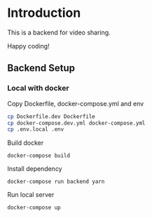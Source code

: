 # Introduction

This is a backend for video sharing.

Happy coding!

## Backend Setup

### Local with docker

Copy Dockerfile, docker-compose.yml and env

```bash
cp Dockerfile.dev Dockerfile
cp docker-compose.dev.yml docker-compose.yml
cp .env.local .env
```

Build docker

```
docker-compose build
```

Install dependency

```
docker-compose run backend yarn
```

Run local server

```
docker-compose up
```